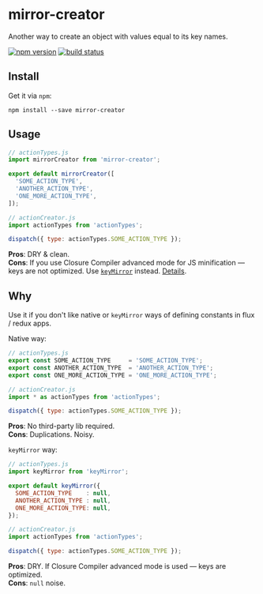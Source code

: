 # mirror-creator

Another way to create an object with values equal to its key names.

[![npm version](https://img.shields.io/npm/v/mirror-creator.svg?style=flat-square)](https://www.npmjs.com/package/mirror-creator)
[![build status](https://img.shields.io/travis/shakacode/mirror-creator/master.svg?style=flat-square)](https://travis-ci.org/shakacode/mirror-creator)

## Install

Get it via `npm`:

```
npm install --save mirror-creator
```

## Usage

```javascript
// actionTypes.js
import mirrorCreator from 'mirror-creator';

export default mirrorCreator([
  'SOME_ACTION_TYPE',
  'ANOTHER_ACTION_TYPE',
  'ONE_MORE_ACTION_TYPE',
]);

// actionCreator.js
import actionTypes from 'actionTypes';

dispatch({ type: actionTypes.SOME_ACTION_TYPE });
```

**Pros**: DRY & clean.  
**Cons**: If you use Closure Compiler advanced mode for JS minification — keys are not optimized. Use [`keyMirror`](https://github.com/STRML/keyMirror) instead. [Details](https://github.com/facebook/react/issues/1639#issuecomment-45188026).


## Why

Use it if you don't like native or `keyMirror` ways of defining constants in flux / redux apps.

Native way:

```javascript
// actionTypes.js
export const SOME_ACTION_TYPE     = 'SOME_ACTION_TYPE';
export const ANOTHER_ACTION_TYPE  = 'ANOTHER_ACTION_TYPE';
export const ONE_MORE_ACTION_TYPE = 'ONE_MORE_ACTION_TYPE';

// actionCreator.js
import * as actionTypes from 'actionTypes';

dispatch({ type: actionTypes.SOME_ACTION_TYPE });
```

**Pros**: No third-party lib required.  
**Cons**: Duplications. Noisy.


`keyMirror` way:

```javascript
// actionTypes.js
import keyMirror from 'keyMirror';

export default keyMirror({
  SOME_ACTION_TYPE    : null,
  ANOTHER_ACTION_TYPE : null,
  ONE_MORE_ACTION_TYPE: null,
});

// actionCreator.js
import actionTypes from 'actionTypes';

dispatch({ type: actionTypes.SOME_ACTION_TYPE });
```

**Pros**: DRY. If Closure Compiler advanced mode is used — keys are optimized.  
**Cons**: `null` noise.
